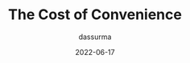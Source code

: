 ---
author: dassurma
date: 2022-06-17
draft: true
permalink: false
tags:
  - web-platform
  - developer-experience
target_url: https://surma.dev/things/cost-of-convenience/
title: The Cost of Convenience
---